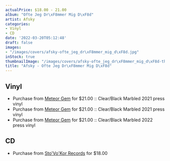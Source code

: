 ```yaml
---
actualPrice: $18.00 - 21.00
album: "Ofte Jeg Dr\xF8mmer Mig D\xF8d"
artist: Afsky
categories:
- Vinyl
- CD
date: '2022-03-20T05:12:48'
draft: false
images:
- "/images/covers/afsky-ofte_jeg_dr\xF8mmer_mig_d\xF8d.jpg"
inStock: true
thumbnailImage: "/images/covers/afsky-ofte_jeg_dr\xF8mmer_mig_d\xF8d-thumb.jpg"
title: "Afsky - Ofte Jeg Dr\xF8mmer Mig D\xF8d"
---
```


## Vinyl
* Purchase from [Meteor Gem](https://meteor-gem.com/products/afsky-ofte-jeg-drommer-mig-dod-lp) for $21.00 :: Clear/Black Marbled 2021 press vinyl
* Purchase from [Meteor Gem](https://meteor-gem.com/products/afsky-ofte-jeg-drommer-mig-dod-lp-1) for $21.00 :: Clear/Black Marbled 2021 press vinyl
* Purchase from [Meteor Gem](https://meteor-gem.com/products/afsky-ofte-jeg-drommer-mig-dod-lp-1) for $21.00 :: Clear/Black Marbled 2022 press vinyl
## CD
* Purchase from [Sto'Vo'Kor Records](https://stovokor-records.com/products/afsky-ofte-jeg-drommer-mig-dod) for $18.00
